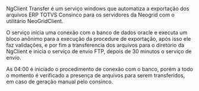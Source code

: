 NgClient Transfer é um serviço windows que automatiza a exportação dos arquivos ERP TOTVS Consinco para os servidores da Neogrid com o utilitário NeoGridClient.

O serviço inicia uma conexão com o banco de dados oracle e executa um bloco anônimo para a execução da procedure de exportação, após isso ele faz validações,
e por fim a transferencia dos arquivos para o diretório da NgClient e inicia o serviço de envio FTP, depois de 30 minutos o serviço de envio.

As 04:00 é iniciado o procedimento de conexão com o banco, porém a todo o momento é verificado a presença de arquivos para serem transferidos, em caso de geração manual pelo consinco.
